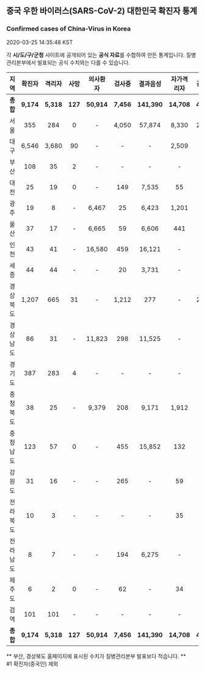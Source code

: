 
## 중국 우한 바이러스(SARS-CoV-2) 대한민국 확진자 통계
### Confirmed cases of China-Virus in Korea
2020-03-25 14:35:48 KST

각 **시/도/구/군청** 사이트에 공개되어 있는 **공식 자료**를 수합하여 만든 통계입니다.
질병관리본부에서 발표되는 공식 수치와는 다를 수 있습니다.


|  지역  | 확진자 |  격리자  |  사망  |  의사환자  |  검사중  |  결과음성  |  자가격리자  |  감시중  |  감시해제  |  퇴원  |
|:------:|:------:|:--------:|:--------:|:----------:|:--------:|:----------------:|:------------:|:--------:|:----------:|:--:|
|**총합**|**9,174**|**5,318**|**127**|**50,914**|**7,456**|**141,390**|**14,708**|**4,922**|**18,802**|**3,729**|**61,924**|
|서울|355|284|0|-|4,050|57,874|8,330|2,333|5,997|71|61,924|
|대구|6,546|3,680|90|-|-|-|2,509|-|-|2,776|-|
|부산|108|35|2|-|-|-|-|-|-|71|-|
|대전|25|19|0|-|149|7,535|55|55|469|6|-|
|광주|19|8|-|6,467|25|6,423|1,201|92|1,109|11|-|
|울산|37|17|-|6,665|59|6,606|441|49|392|20|-|
|인천|43|41|-|16,580|459|16,121|-|-|-|2|-|
|세종|44|44|-|-|20|3,731|-|-|-|-|-|
|경상북도|1,207|665|31|-|1,212|277|-|2,100|8,958|511|-|
|경상남도|86|31|-|11,823|298|11,525|-|-|-|55|-|
|경기도|387|283|4|-|-|-|-|-|-|100|-|
|충청북도|38|25|-|9,379|208|9,171|1,912|249|1,663|13|-|
|충청남도|123|57|0|-|455|15,852|132|-|-|66|-|
|강원도|31|16|-|-|265|-|59|-|-|15|-|
|전라북도|10|3|-|-|-|-|35|-|-|7|-|
|전라남도|8|7|-|-|194|6,275|-|44|214|1|-|
|제주도|6|2|0|-|62|-|34|-|-|4|-|
|검역|101|101|-|-|-|-|-|-|-|-|-|
|**총합**|**9,174**|**5,318**|**127**|**50,914**|**7,456**|**141,390**|**14,708**|**4,922**|**18,802**|**3,729**|**61,924**|


** 부산, 경상북도 홈페이지에 표시된 수치가 질병관리본부 발표보다 적습니다. **<br>
#1 확진자(중국인) 제외
    